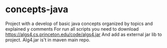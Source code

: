# concepts-java
Project with a develop of basic java concepts organized by topics and explained y comments
For run all scripts you need to download
https://algs4.cs.princeton.edu/code/algs4.jar
And add as external jar lib to project. Alg4.jar is't in maven main repo.
